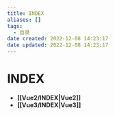 ```yaml
---
title: INDEX
aliases: []
tags:
  - 目录
date created: 2022-12-08 14:23:17
date updated: 2022-12-08 14:23:17
---
```


# INDEX

- **[[Vue2/INDEX|Vue2]]**
- **[[Vue3/INDEX|Vue3]]**
